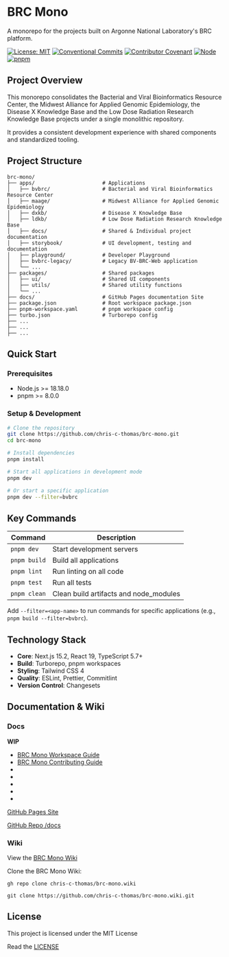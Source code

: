 # BRC Mono

A monorepo for the projects built on Argonne National Laboratory's BRC platform.

[![License: MIT](https://img.shields.io/badge/License-MIT-yellow.svg)](https://opensource.org/licenses/MIT)
[![Conventional Commits](https://img.shields.io/badge/Conventional%20Commits-1.0.0-yellow.svg)](https://conventionalcommits.org)
[![Contributor Covenant](https://img.shields.io/badge/Contributor%20Covenant-2.1-4baaaa.svg)](code_of_conduct.md)
[![Node](https://img.shields.io/badge/node-%3E%3D18.18.0-blue.svg)](https://nodejs.org/)
[![pnpm](https://img.shields.io/badge/pnpm-%3E%3D8.0.0-blue.svg)](https://pnpm.io/)

## Project Overview

This monorepo consolidates the Bacterial and Viral Bioinformatics Resource Center, the Midwest Alliance for Applied Genomic Epidemiology, the Disease X Knowledge Base and the Low Dose Radiation Research Knowledge Base projects under a single monolithic repository.

It provides a consistent development experience with shared components and standardized tooling.

## Project Structure

```
brc-mono/
├── apps/                      # Applications
│   ├── bvbrc/                 # Bacterial and Viral Bioinformatics Resource Center
│   ├── maage/                 # Midwest Alliance for Applied Genomic Epidemiology
│   ├── dxkb/                  # Disease X Knowledge Base
│   ├── ldkb/                  # Low Dose Radiation Research Knowledge Base
│   ├── docs/                  # Shared & Individual project documentation
│   ├── storybook/             # UI development, testing and documentation
│   ├── playground/            # Developer Playground
│   ├── bvbrc-legacy/          # Legacy BV-BRC-Web application
│   └── ...
├── packages/                  # Shared packages
│   ├── ui/                    # Shared UI components
│   ├── utils/                 # Shared utility functions
│   └── ...
├── docs/                      # GitHub Pages documentation Site
├── package.json               # Root workspace package.json
├── pnpm-workspace.yaml        # pnpm workspace config
├── turbo.json                 # Turborepo config
├── ...
├── ...
├── ...
```

## Quick Start

### Prerequisites

- Node.js >= 18.18.0
- pnpm >= 8.0.0

### Setup & Development

```bash
# Clone the repository
git clone https://github.com/chris-c-thomas/brc-mono.git
cd brc-mono

# Install dependencies
pnpm install

# Start all applications in development mode
pnpm dev

# Or start a specific application
pnpm dev --filter=bvbrc
```

## Key Commands

| Command      | Description                            |
| ------------ | -------------------------------------- |
| `pnpm dev`   | Start development servers              |
| `pnpm build` | Build all applications                 |
| `pnpm lint`  | Run linting on all code                |
| `pnpm test`  | Run all tests                          |
| `pnpm clean` | Clean build artifacts and node_modules |

Add `--filter=<app-name>` to run commands for specific applications (e.g., `pnpm build --filter=bvbrc`).

## Technology Stack

- **Core**: Next.js 15.2, React 19, TypeScript 5.7+
- **Build**: Turborepo, pnpm workspaces
- **Styling**: Tailwind CSS 4
- **Quality**: ESLint, Prettier, Commitlint
- **Version Control**: Changesets

## Documentation & Wiki

### Docs

**WIP**

- [BRC Mono Workspace Guide](./docs/monorepo-workspace-guide.md)
- [BRC Mono Contributing Guide](./docs/contributing.md)
-
-
-
-
-

[GitHub Pages Site](https://chris-c-thomas.github.io/brc-mono)

[GitHub Repo /docs](https://github.com/chris-c-thomas/brc-mono/blob/main/docs/)

### Wiki

View the [BRC Mono Wiki](https://github.com/chris-c-thomas/brc-mono/wiki)

Clone the BRC Mono Wiki:

```
gh repo clone chris-c-thomas/brc-mono.wiki
```

```
git clone https://github.com/chris-c-thomas/brc-mono.wiki.git
```

## License

This project is licensed under the MIT License

Read the [LICENSE](LICENSE.txt)
